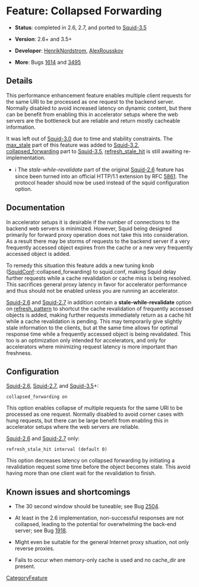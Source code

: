 # Feature: Collapsed Forwarding

  - **Status**: completed in 2.6, 2.7, and ported to
    [Squid-3.5](/Releases/Squid-3.5#)

  - **Version**: 2.6+ and 3.5+

  - **Developer**:
    [HenrikNordstrom](/HenrikNordstrom#),
    [AlexRousskov](/AlexRousskov#)

  - **More**: Bugs
    [1614](https://bugs.squid-cache.org/show_bug.cgi?id=1614#) and
    [3495](https://bugs.squid-cache.org/show_bug.cgi?id=3495#)

## Details

This performance enhancement feature enables multiple client requests
for the same URI to be processed as one request to the backend server.
Normally disabled to avoid increased latency on dynamic content, but
there can be benefit from enabling this in accelerator setups where the
web servers are the bottleneck but are reliable and return mostly
cacheable information.

It was left out of
[Squid-3.0](/Releases/Squid-3.0#)
due to time and stability constraints. The
[max\_stale](http://www.squid-cache.org/Doc/config/max_stale#) part of
this feature was added to
[Squid-3.2](/Releases/Squid-3.2#),
[collapsed\_forwarding](http://www.squid-cache.org/Doc/config/collapsed_forwarding#)
part to
[Squid-3.5](/Releases/Squid-3.5#),
[refresh\_stale\_hit](http://www.squid-cache.org/Doc/config/refresh_stale_hit#)
is still awaiting re-implementation.

  - ℹ️
    The *stale-while-revalidate* part of the original
    [Squid-2.6](/Releases/Squid-2.6#)
    feature has since been turned into an official HTTP/1.1 extension by
    RFC [5861](https://tools.ietf.org/rfc/rfc5861#). The protocol header
    should now be used instead of the squid configuration option.

## Documentation

In accelerator setups it is desirable if the number of connections to
the backend web servers is minimized. However, Squid being designed
primarily for forward proxy operation does not take this into
consideration. As a result there may be storms of requests to the
backend server if a very frequently accessed object expires from the
cache or a new very frequently accessed object is added.

To remedy this situation this feature adds a new tuning knob
([SquidConf](/SquidConf#)::collapsed\_forwarding)
to squid.conf, making Squid delay further requests while a cache
revalidation or cache miss is being resolved. This sacrifices general
proxy latency in favor for accelerator performance and thus should not
be enabled unless you are running an accelerator.

[Squid-2.6](/Releases/Squid-2.6#)
and
[Squid-2.7](/Releases/Squid-2.7#)
in addition contain a **stale-while-revalidate** option on
[refresh\_pattern](http://www.squid-cache.org/Doc/config/refresh_pattern#)
to shortcut the cache revalidation of frequently accessed objects is
added, making further requests immediately return as a cache hit while a
cache revalidation is pending. This may temporarily give slightly stale
information to the clients, but at the same time allows for optimal
response time while a frequently accessed object is being revalidated.
This too is an optimization only intended for accelerators, and only for
accelerators where minimizing request latency is more important than
freshness.

## Configuration

[Squid-2.6](/Releases/Squid-2.6#),
[Squid-2.7](/Releases/Squid-2.7#),
and
[Squid-3.5](/Releases/Squid-3.5#)+:

    collapsed_forwarding on

This option enables collapse of multiple requests for the same URI to be
processed as one request. Normally disabled to avoid corner cases with
hung requests, but there can be large benefit from enabling this in
accelerator setups where the web servers are reliable.

[Squid-2.6](/Releases/Squid-2.6#)
and
[Squid-2.7](/Releases/Squid-2.7#)
only:

    refresh_stale_hit interval (default 0)

This option decreases latency on collapsed forwarding by initiating a
revalidation request some time before the object becomes stale. This
avoid having more than one client wait for the revalidation to finish.

## Known issues and shortcomings

  - The 30 second window should be tuneable; see Bug
    [2504](https://bugs.squid-cache.org/show_bug.cgi?id=2504#).

  - At least in the 2.6 implementation, non-successful responses are not
    collapsed, leading to the potential for overwhelming the back-end
    server; see Bug
    [1918](https://bugs.squid-cache.org/show_bug.cgi?id=1918#).

  - Might even be suitable for the general Internet proxy situation, not
    only reverse proxies.

  - Fails to occur when memory-only cache is used and no cache\_dir are
    present.

[CategoryFeature](/CategoryFeature#)
